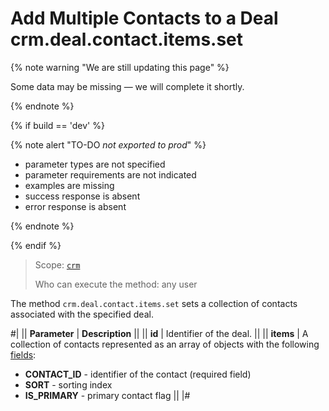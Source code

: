 # Add Multiple Contacts to a Deal crm.deal.contact.items.set

{% note warning "We are still updating this page" %}

Some data may be missing — we will complete it shortly.

{% endnote %}

{% if build == 'dev' %}

{% note alert "TO-DO _not exported to prod_" %}

- parameter types are not specified
- parameter requirements are not indicated
- examples are missing
- success response is absent
- error response is absent

{% endnote %}

{% endif %}

> Scope: [`crm`](../../../scopes/permissions.md)
>
> Who can execute the method: any user

The method `crm.deal.contact.items.set` sets a collection of contacts associated with the specified deal.

#|
|| **Parameter** | **Description** ||
|| **id** | Identifier of the deal. ||
|| **items** | A collection of contacts represented as an array of objects with the following [fields](./crm-deal-contact-fields.md): 
- **CONTACT_ID** - identifier of the contact (required field) 
- **SORT** - sorting index 
- **IS_PRIMARY** - primary contact flag ||
|#